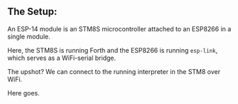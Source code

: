 ## The Setup: 

An ESP-14 module is an STM8S microcontroller attached to 
   an ESP8266 in a single module.

Here, the STM8S is running Forth and the ESP8266 is running `esp-link`,
   which serves as a WiFi-serial bridge.

The upshot?  We can connect to the running interpreter in the STM8 over WiFi.

Here goes.


